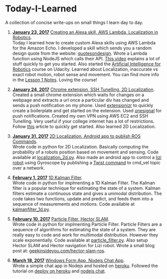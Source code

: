 # Today-I-Learned
A collection of concise write-ups on small things I learn day to day.

1. **[January 23, 2017](#)** [Creating an Alexa skill, AWS Lambda, Localization in Robotics](#).  
Today I learned how to create custom Alexa skills using AWS Lambda for the Amazon Echo. I developed a skill which sends you a random design quote from the website: [quotesondesign](http://quotesondesign.com). Wrote a Lambda function using NodeJS which calls their API. [This video](https://www.youtube.com/watch?v=zt9WdE5kR6g) explains a lot of stuff quickly to get you started. Also started the [Artificial Intelligence for Robotics](https://www.udacity.com/course/artificial-intelligence-for-robotics--cs373) course on Udacity. Learned about Localization, inaccurate vs exact robot motion, robot sense and movement. You can find more info in the [Lesson 1 Notes](https://storage.googleapis.com/supplemental_media/udacityu/48739381/Lesson1Notes.pdf). Loving the course!

2. **[January 24, 2017](#)** [Chrome extension, SSH Tunelling, 2D Localization](#).  
Created a small chrome extension which waits for changes on a webpage and extracts a url once a particular div has changed and sends a push notification on my phone. Used [extensionizr](http://extensionizr.com/) to quickly create a boilerplate and get started on the extension. Used [onesignal](https://onesignal.com/) for push notifications. Created my own VPN using AWS EC2 and SSH Tunelling. Very useful if your college internet has a lot of restrictions. Follow [this](https://www.comparitech.com/blog/vpn-privacy/how-to-make-your-own-free-vpn-using-amazon-web-services/) article to quickly get started. Also learned 2D Localization.

3. **[January 31, 2017](#)** [2D Localization, Android app to publish ROS Commands](#).  
Wrote code in python for 2D Localization. Basically computing the probability of a robots position based on movement and sensing. Code available at [localization_2d.py](https://gist.github.com/ahhda/95a82080d2df5abf1dd2b3f1173ebcec). Also made an android app to control a [lizi robot](http://wiki.ros.org/lizi_robot) using Gyroscope by publishing a [Twist command](http://docs.ros.org/api/geometry_msgs/html/msg/Twist.html) to cmd_vel topic over a network.

4. **[February 1, 2017](#)** [1D Kalman Filter](#).  
Wrote code in python for implmenting a 1D Kalman Filter. The Kalman filter is a popular technique for estimating the state of a system. Kalman filters estimate a continuous state and gives a
uni­modal distribution. The code takes two functions, update and predict, and feeds them into a sequence of measurements and motions. Code available at [kalmanfilter_1d.py](https://gist.github.com/ahhda/05cd395f1c95b89e391d07ac8de979ba).

5. **[February 10, 2017](#)** [Particle Filter, Hector SLAM](#).  
Wrote code in python for implmenting Particle Filter. Particle Filters are a sequence of algorithms for estimating the state of a system. They are really easy to code and work for multimodal distribution. However they scale exponentially. Code available at [particle_filter.py](https://gist.github.com/ahhda/9fb89a42750c1b33cc913f2a27f610b0). Also setup Hector SLAM and Hector navigation for Lizi robot. Wrote a small blog post at: [geekinsideyou.com/hector-slam-ros](http://geekinsideyou.com/hector-slam-ros/). 

6. **[March 18, 2017](#)** [Windows Form App, Nodejs Chat App](#).  
Wrote a simple chat app in Nodejs and hosted on [heroku](https://limitless-island-41567.herokuapp.com/). Followed the tutorial on [deploy on heroku](https://devcenter.heroku.com/articles/getting-started-with-nodejs#deploy-the-app) and [nodejs chat](https://enlight.ml/nodejs-chat).